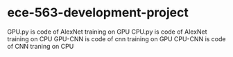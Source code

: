 # ece-563-development-project

GPU.py is code of AlexNet training on GPU
CPU.py is code of AlexNet training on CPU
GPU-CNN is code of cnn training on GPU
CPU-CNN is code of CNN traning on CPU
